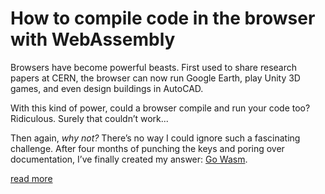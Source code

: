 # How to compile code in the browser with WebAssembly

Browsers have become powerful beasts. First used to share research papers at CERN, the browser can now run Google Earth, play Unity 3D games, and even design buildings in AutoCAD.

With this kind of power, could a browser compile and run your code too? Ridiculous. Surely that couldn’t work...

Then again, _why not?_ There’s no way I could ignore such a fascinating challenge. After four months of punching the keys and poring over documentation, I’ve finally created my answer: [Go Wasm][].

<a class="read-more" href="https://johnstarich.medium.com/how-to-compile-code-in-the-browser-with-webassembly-b59ffd452c2b">read more</a>

[Go Wasm]: https://johnstarich.medium.com/how-to-compile-code-in-the-browser-with-webassembly-b59ffd452c2b

